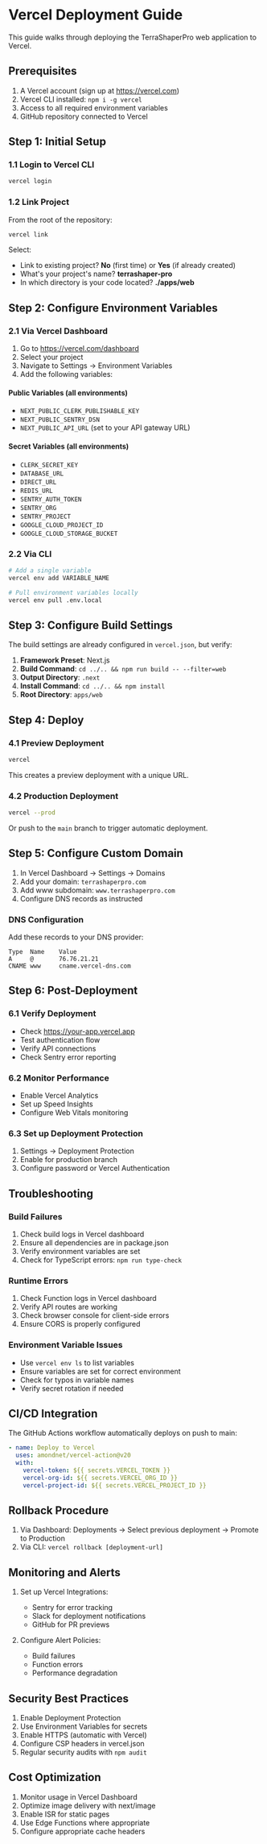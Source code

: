 # Vercel Deployment Guide

This guide walks through deploying the TerraShaperPro web application to Vercel.

## Prerequisites

1. A Vercel account (sign up at https://vercel.com)
2. Vercel CLI installed: `npm i -g vercel`
3. Access to all required environment variables
4. GitHub repository connected to Vercel

## Step 1: Initial Setup

### 1.1 Login to Vercel CLI
```bash
vercel login
```

### 1.2 Link Project
From the root of the repository:
```bash
vercel link
```

Select:
- Link to existing project? **No** (first time) or **Yes** (if already created)
- What's your project's name? **terrashaper-pro**
- In which directory is your code located? **./apps/web**

## Step 2: Configure Environment Variables

### 2.1 Via Vercel Dashboard

1. Go to https://vercel.com/dashboard
2. Select your project
3. Navigate to Settings → Environment Variables
4. Add the following variables:

#### Public Variables (all environments)
- `NEXT_PUBLIC_CLERK_PUBLISHABLE_KEY`
- `NEXT_PUBLIC_SENTRY_DSN`
- `NEXT_PUBLIC_API_URL` (set to your API gateway URL)

#### Secret Variables (all environments)
- `CLERK_SECRET_KEY`
- `DATABASE_URL`
- `DIRECT_URL`
- `REDIS_URL`
- `SENTRY_AUTH_TOKEN`
- `SENTRY_ORG`
- `SENTRY_PROJECT`
- `GOOGLE_CLOUD_PROJECT_ID`
- `GOOGLE_CLOUD_STORAGE_BUCKET`

### 2.2 Via CLI
```bash
# Add a single variable
vercel env add VARIABLE_NAME

# Pull environment variables locally
vercel env pull .env.local
```

## Step 3: Configure Build Settings

The build settings are already configured in `vercel.json`, but verify:

1. **Framework Preset**: Next.js
2. **Build Command**: `cd ../.. && npm run build -- --filter=web`
3. **Output Directory**: `.next`
4. **Install Command**: `cd ../.. && npm install`
5. **Root Directory**: `apps/web`

## Step 4: Deploy

### 4.1 Preview Deployment
```bash
vercel
```

This creates a preview deployment with a unique URL.

### 4.2 Production Deployment
```bash
vercel --prod
```

Or push to the `main` branch to trigger automatic deployment.

## Step 5: Configure Custom Domain

1. In Vercel Dashboard → Settings → Domains
2. Add your domain: `terrashaperpro.com`
3. Add www subdomain: `www.terrashaperpro.com`
4. Configure DNS records as instructed

### DNS Configuration
Add these records to your DNS provider:

```
Type  Name    Value
A     @       76.76.21.21
CNAME www     cname.vercel-dns.com
```

## Step 6: Post-Deployment

### 6.1 Verify Deployment
- Check https://your-app.vercel.app
- Test authentication flow
- Verify API connections
- Check Sentry error reporting

### 6.2 Monitor Performance
- Enable Vercel Analytics
- Set up Speed Insights
- Configure Web Vitals monitoring

### 6.3 Set up Deployment Protection
1. Settings → Deployment Protection
2. Enable for production branch
3. Configure password or Vercel Authentication

## Troubleshooting

### Build Failures
1. Check build logs in Vercel dashboard
2. Ensure all dependencies are in package.json
3. Verify environment variables are set
4. Check for TypeScript errors: `npm run type-check`

### Runtime Errors
1. Check Function logs in Vercel dashboard
2. Verify API routes are working
3. Check browser console for client-side errors
4. Ensure CORS is properly configured

### Environment Variable Issues
- Use `vercel env ls` to list variables
- Ensure variables are set for correct environment
- Check for typos in variable names
- Verify secret rotation if needed

## CI/CD Integration

The GitHub Actions workflow automatically deploys on push to main:

```yaml
- name: Deploy to Vercel
  uses: amondnet/vercel-action@v20
  with:
    vercel-token: ${{ secrets.VERCEL_TOKEN }}
    vercel-org-id: ${{ secrets.VERCEL_ORG_ID }}
    vercel-project-id: ${{ secrets.VERCEL_PROJECT_ID }}
```

## Rollback Procedure

1. Via Dashboard: Deployments → Select previous deployment → Promote to Production
2. Via CLI: `vercel rollback [deployment-url]`

## Monitoring and Alerts

1. Set up Vercel Integrations:
   - Sentry for error tracking
   - Slack for deployment notifications
   - GitHub for PR previews

2. Configure Alert Policies:
   - Build failures
   - Function errors
   - Performance degradation

## Security Best Practices

1. Enable Deployment Protection
2. Use Environment Variables for secrets
3. Enable HTTPS (automatic with Vercel)
4. Configure CSP headers in vercel.json
5. Regular security audits with `npm audit`

## Cost Optimization

1. Monitor usage in Vercel Dashboard
2. Optimize image delivery with next/image
3. Enable ISR for static pages
4. Use Edge Functions where appropriate
5. Configure appropriate cache headers